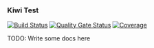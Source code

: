 ### Kiwi Test
[![Build Status](https://travis-ci.com/kiwiproject/kiwi-test.svg?branch=master)](https://travis-ci.com/kiwiproject/kiwi-test)
[![Quality Gate Status](https://sonarcloud.io/api/project_badges/measure?project=kiwiproject_kiwi-test&metric=alert_status)](https://sonarcloud.io/dashboard?id=kiwiproject_kiwi-test)
[![Coverage](https://sonarcloud.io/api/project_badges/measure?project=kiwiproject_kiwi-test&metric=coverage)](https://sonarcloud.io/dashboard?id=kiwiproject_kiwi-test)

TODO: Write some docs here